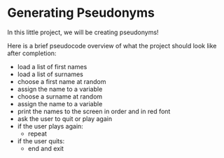 # Generating Pseudonyms

In this little project, we will be creating pseudonyms!

Here is a brief pseudocode overview of what the project should look like after completion:

- load a list of first names
- load a list of surnames
- choose a first name at random
- assign the name to a variable
- choose a surname at random
- assign the name to a variable
- print the names to the screen in order and in red font
- ask the user to quit or play again
- if the user plays again:
  - repeat
- if the user quits:
  - end and exit
